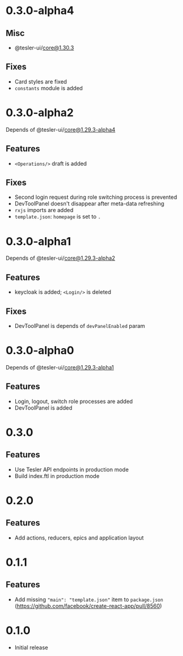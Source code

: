 # 0.3.0-alpha4

## Misc

* @tesler-ui/core@1.30.3

## Fixes

* Card styles are fixed
* `constants` module is added

# 0.3.0-alpha2

Depends of @tesler-ui/core@1.29.3-alpha4

## Features

* `<Operations/>` draft is added

## Fixes

* Second login request during role switching process is prevented
* DevToolPanel doesn't disappear after meta-data refreshing
* `rxjs` imports are added
* `template.json`: `homepage` is set to `.`

# 0.3.0-alpha1

Depends of @tesler-ui/core@1.29.3-alpha2

## Features

*  keycloak is added; `<Login/>` is deleted

## Fixes

* DevToolPanel is depends of `devPanelEnabled` param

# 0.3.0-alpha0

Depends of @tesler-ui/core@1.29.3-alpha1

## Features

* Login, logout, switch role processes are added
* DevToolPanel is added

# 0.3.0

## Features

* Use Tesler API endpoints in production mode
* Build index.ftl in production mode 

# 0.2.0

## Features

* Add actions, reducers, epics and application layout

# 0.1.1

## Features

* Add missing `"main": "template.json"` item to `package.json` (https://github.com/facebook/create-react-app/pull/8560)

# 0.1.0

* Initial release
